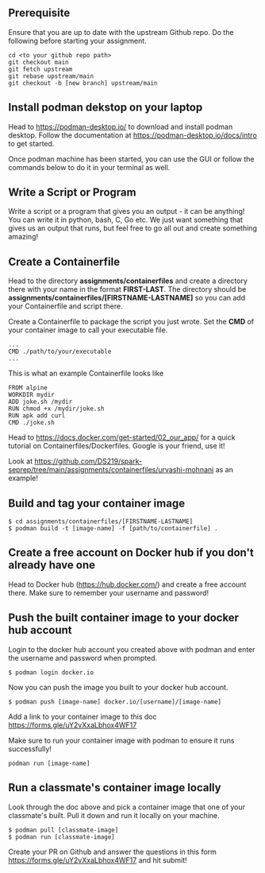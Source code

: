 ## Prerequisite

Ensure that you are up to date with the upstream Github repo. Do the following before starting your assignment.

```
cd <to your github repo path>
git checkout main
git fetch upstream
git rebase upstream/main
git checkout -b [new branch] upstream/main
```

## Install podman dekstop on your laptop

Head to https://podman-desktop.io/ to download and install podman desktop. Follow the documentation at https://podman-desktop.io/docs/intro to get started.

Once podman machine has been started, you can use the GUI or follow the commands below to do it in your terminal as well.

## Write a Script or Program

Write a script or a program that gives you an output - it can be anything! You can write it in python, bash, C, Go etc.
We just want something that gives us an output that runs, but feel free to go all out and create something amazing!

## Create a Containerfile

Head to the directory **assignments/containerfiles** and create a directory there with your name in the format **FIRST-LAST**.
The directory should be **assignments/containerfiles/[FIRSTNAME-LASTNAME]** so you can add your Containerfile and script there.


Create a Containerfile to package the script you just wrote. Set the **CMD** of your container image to call your executable file.

```
...
CMD ./path/to/your/executable
...
```

This is what an example Containerfile looks like
```
FROM alpine
WORKDIR mydir
ADD joke.sh /mydir
RUN chmod +x /mydir/joke.sh
RUN apk add curl
CMD ./joke.sh
```
Head to https://docs.docker.com/get-started/02_our_app/ for a quick tutorial on Containerfiles/Dockerfiles. Google is your friend, use it!

Look at https://github.com/DS219/spark-seprep/tree/main/assignments/containerfiles/urvashi-mohnani as an example!

## Build and tag your container image

```
$ cd assignments/containerfiles/[FIRSTNAME-LASTNAME]
$ podman build -t [image-name] -f [path/to/containerfile] .
```

## Create a free account on Docker hub if you don't already have one

Head to Docker hub (https://hub.docker.com/) and create a free account there. Make sure to remember your username and password!

## Push the built container image to your docker hub account

Login to the docker hub account you created above with podman and enter the username and password when prompted.
```
$ podman login docker.io
```

Now you can push the image you built to your docker hub account.
```
$ podman push [image-name] docker.io/[username]/[image-name]
```

Add a link to your container image to this doc https://forms.gle/uY2vXxaLbhox4WF17

Make sure to run your container image with podman to ensure it runs successfully!
```
podman run [image-name]
```

## Run a classmate's container image locally

Look through the doc above and pick a container image that one of your classmate's built. Pull it down and run it locally on your machine.

```
$ podman pull [classmate-image]
$ podman run [classmate-image]
```

Create your PR on Github and answer the questions in this form https://forms.gle/uY2vXxaLbhox4WF17 and hit submit!
